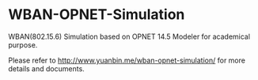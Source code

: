 WBAN-OPNET-Simulation
=====================
WBAN(802.15.6) Simulation based on OPNET 14.5 Modeler for academical purpose.  

Please refer to http://www.yuanbin.me/wban-opnet-simulation/ for more details and documents.